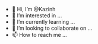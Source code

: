 - 👋 Hi, I’m @Kazinh
- 👀 I’m interested in ...
- 🌱 I’m currently learning ...
- 💞️ I’m looking to collaborate on ...
- 📫 How to reach me ...

<!---
Kazinh/Kazinh is a ✨ special ✨ repository because its `README.md` (this file) appears on your GitHub profile.
You can click the Preview link to take a look at your changes.
--->
